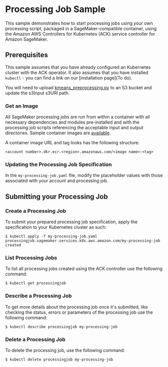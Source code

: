 # Processing Job Sample

This sample demonstrates how to start processing jobs using your own processing script, packaged in a SageMaker-compatible container, using the Amazon AWS Controllers for Kubernetes (ACK) service controller for Amazon SageMaker.                     

## Prerequisites

This sample assumes that you have already configured an Kubernetes cluster with the ACK operator. It also assumes that you have installed `kubectl` - you can find a link on our [installation page](To do).

You will need to upload [kmeans_preprocessing.py](/samples/processing/kmeans_preprocessing.py) to an S3 bucket and update the s3Input s3URI path.

### Get an Image

All SageMaker processing jobs are run from within a container with all necessary dependencies and modules pre-installed and with the processing job scripts referencing the acceptable input and output directories. Sample container images are [available](https://github.com/aws/deep-learning-containers/blob/master/available_images.md).

A container image URL and tag looks has the following structure:
```
<account number>.dkr.ecr.<region>.amazonaws.com/<image name>:<tag>
```

### Updating the Processing Job Specification

In the `my-processing-job.yaml` file, modify the placeholder values with those associated with your account and processing job. 

## Submitting your Processing Job

### Create a Processing Job

To submit your prepared processing job specification, apply the specification to your Kubernetes cluster as such:
```
$ kubectl apply -f my-processing-job.yaml
processingjob.sagemaker.services.k8s.aws.amazon.com/my-processing-job created
```

### List Processing Jobs
To list all processing jobs created using the ACK controller use the following command:
```
$ kubectl get processingjob
```

### Describe a Processing Job
To get more details about the processing job once it's submitted, like checking the status, errors or parameters of the processing job use the following command:
```
$ kubectl describe processingjob my-processing-job
```

### Delete a Processing Job
To delete the processing job, use the following command:
```
$ kubectl delete processingjob my-processing-job
```